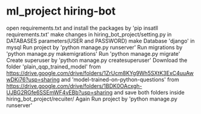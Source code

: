 # ml_project hiring-bot
open requirements.txt and install the packages by 'pip insatll requirements.txt'
make changes in hiring_bot_project/setting.py in DATABASES parameters(USER and PASSWORD)
make Database 'django' in mysql 
Run project by 'python manage.py runserver'
Run migrations by 'python manage.py makemigrations'
Run 'python manage.py migrate'
Create superuser by 'python manage.py createsuperuser'
Download the folder 'plain_qqp_trained_model' from https://drive.google.com/drive/folders/1ZrUcm8KYg9Wh5SXtK3ExC4uuAwwDKi76?usp=sharing and 'model-trained-on-python-questions' from https://drive.google.com/drive/folders/1BDK0OAcxgh-UJBG2RGfe6SSEmWF4vEBb?usp=sharing and save both folders inside hiring_bot_project/recuiter/
Again Run project by 'python manage.py runserver'


